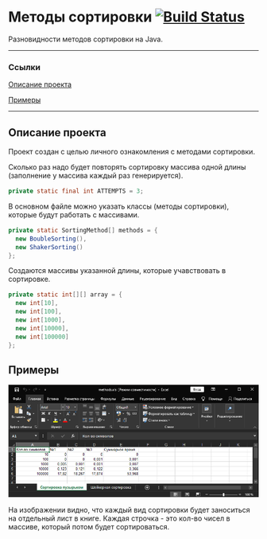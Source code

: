 # Методы сортировки [![Build Status](https://img.shields.io/badge/Version-2022/05/17-red.svg)](#SortingMethods)
Разновидности методов сортировки на Java.
<hr>

### Ссылки
[Описание проекта](#описание-проекта)

[Примеры](#примеры)

<hr>

## Описание проекта
Проект создан с целью личного ознакомления с методами сортировки.

Сколько раз надо будет повторять сортировку массива одной длины (заполнение у массива каждый раз генерируется).
```java
private static final int ATTEMPTS = 3;
```

В основном файле можно указать классы (методы сортировки), которые будут работать с массивами.
```java
private static SortingMethod[] methods = {
  new BoubleSorting(),
  new ShakerSorting()
};
```

Создаются массивы указанной длины, которые учавствовать в сортировке.
```java
private static int[][] array = {
  new int[10],
  new int[100],
  new int[1000],
  new int[10000],
  new int[100000]
};
```

## Примеры
![Excel Output](https://github.com/YarikBur/Sorting-methods/blob/main/readme-images/Excel.png)

На изображении видно, что каждый вид сортировки будет заноситься на отдельный лист в книге.
Каждая строчка - это кол-во чисел в массиве, который потом будет сортироваться.
